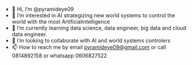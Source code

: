 - 👋 Hi, I’m @pyramideye09
- 👀 I’m interested in AI strategizing new world systems to control the world with the most Artificialintelligence 
- 🌱 I’m currently learning data science, data engineer, big data and cloud data engineer. 
- 💞️ I’m looking to collaborate with AI and world systems controlers 
- 📫 How to reach me by email pyramideye09@gmail.com or call 0814892158 or whatsapp 0606827522 

<!---
pyramideye09 is a ✨ special intellectual origins strategizing to use road signs. 
that are common and guaranteed in 195 countries,that no one have notice it before or talk about it before.
Those signs applys on cars windows while the vehicles are moving daily.are seen more at when sun ☀ it up and 
When sunset 🌇.at the night time are very less. 


With Artificial intelligence theory those signs can be used in systems to control driving 🚘 vehicles in New world systems. 
In automation car. Me and AI we will control the world in every thing and in inventor one system that control every one on earth 🌎. 
We here to stay until the world ends.
